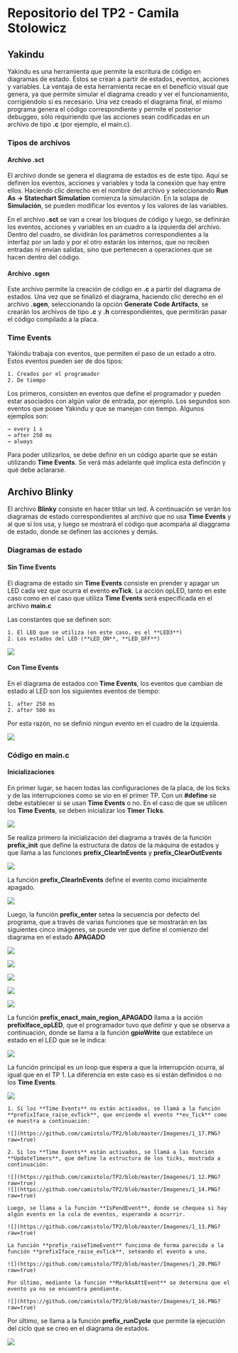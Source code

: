 # Repositorio del TP2 - Camila Stolowicz

## Yakindu

Yakindu es una herramienta que permite la escritura de código en diagramas de estado. Éstos se crean a partir de estados, eventos, acciones y variables. La ventaja de esta herramienta recae en el beneficio visual que genera, ya que permite simular el diagrama creado y ver el funcionamiento, corrigiéndolo si es necesario. 
Una vez creado el diagrama final, el mismo programa genera el código correspondiente y permite el posterior debuggeo, sólo requiriendo que las acciones sean codificadas en un archivo de tipo **.c** (por ejemplo, el main.c).

### Tipos de archivos 

#### Archivo .sct
 El archivo donde se genera el diagrama de estados es de este tipo. Aquí se definen los eventos, acciones y variables y toda la conexión que hay entre ellos. Haciendo clic derecho en el nombre del archivo y seleccionando **Run As → Statechart Simulation** comienza la simulación. En la solapa de **Simulación**, se pueden modificar los eventos y los valores de las variables.

 En el archivo **.sct** se van a crear los bloques de código y luego, se definirán los eventos, acciones y variables en un cuadro a la izquierda del archivo. Dentro del cuadro, se dividirán los parámetros correspondientes a la interfaz por un lado y por el otro estarán los internos, que no reciben entradas ni envían salidas, sino que pertenecen a operaciones que se hacen dentro del código.

#### Archivo .sgen

Este archivo permite la creación de código en **.c** a partir del diagrama de estados. Una vez que se finalizó el diagrama, haciendo clic derecho en el archivo **.sgen**, seleccionando la opción **Generate Code Artifacts**, se crearán los archivos de tipo **.c** y **.h** correspondientes, que permitirán pasar el código compilado a la placa. 

### Time Events
Yakindu trabaja con eventos, que permiten el paso de un estado a otro. Estos eventos pueden ser de dos tipos:

    1. Creados por el programador
    2. De tiempo

Los primeros, consisten en eventos que define el programador y pueden estar asociados con algún valor de entrada, por ejemplo. Los segundos son eventos que posee Yakindu y que se manejan con tiempo. Algunos ejemplos son:

    → every 1 s
    → after 250 ms
    → always

Para poder utilizarlos, se debe definir en un código aparte que se están utilizando **Time Events**. Se verá más adelante qué implica esta definción y qué debe aclararse.

## Archivo Blinky

El archivo **Blinky** consiste en hacer titilar un led. A continuación se verán los diagramas de estado correspondientes al archivo que no usa **Time Events** y al que sí los usa, y luego se mostrará el código que acompaña al diaggrama de estado, donde se definen las acciones y demás.

### Diagramas de estado

#### Sin Time Events

El diagrama de estado sin **Time Events** consiste en prender y apagar un LED cada vez que ocurra el evento **evTick**. La acción opLED, tanto en este caso como en el caso que utiliza **Time Events** será especificada en el archivo **main.c**

Las constantes que se definen son:

    1. El LED que se utiliza (en este caso, es el **LED3**)
    2. Los estados del LED (**LED_ON**, **LED_OFF**)

![](https://github.com/camistolo/TP2/blob/master/Imagenes/1_blinky.PNG?raw=true)

#### Con Time Events

En el diagrama de estados con **Time Events**, los eventos que cambian de estado al LED son los siguientes eventos de tiempo:

    1. after 250 ms
    2. after 500 ms

Por esta razón, no se definió ningun evento en el cuadro de la izquierda.

![](https://github.com/camistolo/TP2/blob/master/Imagenes/1_blinkyte.PNG?raw=true)

### Código en main.c

#### Inicializaciones

En primer lugar, se hacen todas las configuraciones de la placa, de los ticks y de las interrupciones como se vio en el primer TP. Con un **#define** se debe establecer si se usan **Time Events** o no. En el caso de que se utilicen los **Time Events**, se deben inicializar los **Timer Ticks**.

![](https://github.com/camistolo/TP2/blob/master/Imagenes/1_1.PNG?raw=true)

Se realiza primero la inicialización del diagrama a través de la función **prefix_init** que define la estructura de datos de la máquina de estados y que llama a las funciones **prefix_ClearInEvents** y **prefix_ClearOutEvents**

![](https://github.com/camistolo/TP2/blob/master/Imagenes/1_2.PNG?raw=true)

La función **prefix_ClearInEvents** define el evento como inicialmente apagado.

![](https://github.com/camistolo/TP2/blob/master/Imagenes/1_4.PNG?raw=true)

Luego, la función **prefix_enter** setea la secuencia por defecto del programa, que a través de varias funciones que se mostrarán en las siguientes cinco imágenes, se puede ver que define el comienzo del diagrama en el estado **APAGADO**

![](https://github.com/camistolo/TP2/blob/master/Imagenes/1_6.PNG?raw=true)

![](https://github.com/camistolo/TP2/blob/master/Imagenes/1_7.PNG?raw=true)

![](https://github.com/camistolo/TP2/blob/master/Imagenes/1_8.PNG?raw=true)

![](https://github.com/camistolo/TP2/blob/master/Imagenes/1_9.PNG?raw=true)

![](https://github.com/camistolo/TP2/blob/master/Imagenes/1_10.PNG?raw=true)

La función **prefix_enact_main_region_APAGADO** llama a la acción **prefixIface_opLED**, que el programador tuvo que definir y que se observa a continuación, donde se llama a la función **gpioWrite** que establece un estado en el LED que se le indica:

![](https://github.com/camistolo/TP2/blob/master/Imagenes/1_19.PNG?raw=true)

La función principal es un loop que espera a que la interrupción ocurra, al igual que en el TP 1. La diferencia en este caso es si están definidos o no los **Time Events**.

![](https://github.com/camistolo/TP2/blob/master/Imagenes/1_11.PNG?raw=true)

    1. Si los **Time Events** no están activados, se llamá a la función **prefixIface_raise_evTick**, que enciende el evento **ev_Tick** como se muestra a continuación:

    ![](https://github.com/camistolo/TP2/blob/master/Imagenes/1_17.PNG?raw=true)

    2. Si los **Time Events** están activados, se llamá a las función **UpdateTimers**, que define la estructura de los ticks, mostrada a continuación: 

    ![](https://github.com/camistolo/TP2/blob/master/Imagenes/1_12.PNG?raw=true)
    ![](https://github.com/camistolo/TP2/blob/master/Imagenes/1_14.PNG?raw=true)

    Luego, se llama a la función **IsPendEvent**, donde se chequea si hay algún evento en la cola de eventos, esperando a ocurrir.

    ![](https://github.com/camistolo/TP2/blob/master/Imagenes/1_13.PNG?raw=true)

    La función **prefix_raiseTimeEvent** funciona de forma parecida a la función **prefixIface_raise_evTick**, seteando el evento a uno.

    ![](https://github.com/camistolo/TP2/blob/master/Imagenes/1_20.PNG?raw=true)

    Por último, mediante la función **MarkAsAttEvent** se determina que el evento ya no se encuentra pendiente.

    ![](https://github.com/camistolo/TP2/blob/master/Imagenes/1_16.PNG?raw=true)

Por último, se llama a la función **prefix_runCycle** que permite la ejecución del ciclo que se creo en el diagrama de estados.

![](https://github.com/camistolo/TP2/blob/master/Imagenes/1_18.PNG?raw=true)





